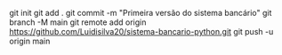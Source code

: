 git init
git add .
git commit -m "Primeira versão do sistema bancário"
git branch -M main
git remote add origin https://github.com/Luidisilva20/sistema-bancario-python.git
git push -u origin main
